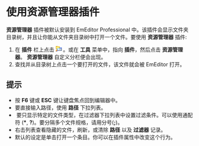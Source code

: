 # 使用资源管理器插件

**资源管理器** 插件被默认安装到 EmEditor Professional 中。该插件会显示文件夹目录树，并且让你能从文件夹目录树中打开一个文件。要使用 **资源管理器** 插件:

1. 在 **插件** 栏上点击 ![Explorer](../../images/plugin_explorer.png) 。或在 **工具** 菜单中，指向 **插件**，然后点击 **资源管理器**。 **资源管理器** 自定义分栏便会出现。
2. 查找并从目录树上点击一个要打开的文件，该文件就会被 EmEditor 打开。

## 提示

- 按 **F6** 键或 **ESC** 键让键盘焦点回到编辑器中。
- 要直接输入路径，使用 **路径** 下拉列表。
-  要只显示特定的文件类型，在过滤器下拉列表中设置过滤条件。可以使用通配符 (**\***, **?**)。要分隔多个文件规格，请用分号(**;**)。
- 右击列表查看隐藏的文件，刷新，或清除 **路径** 以及 **过滤器** 记录。
- 默认的设定是单击打开一个条目。你可以在插件属性中改变这个行为。
